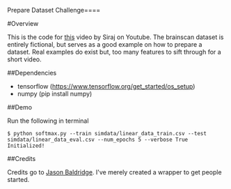 Prepare Dataset Challenge====

#Overview

This is the code for [this](https://youtu.be/0xVqLJe9_CY) video by Siraj on Youtube. The brainscan dataset is entirely fictional, but serves as a good example on how to prepare a dataset. Real examples do exist but, too many features to sift through for a short video. 

##Dependencies

* tensorflow (https://www.tensorflow.org/get_started/os_setup)
* numpy (pip install numpy) 


##Demo

Run the following in terminal
```
$ python softmax.py --train simdata/linear_data_train.csv --test simdata/linear_data_eval.csv --num_epochs 5 --verbose True
Initialized!
```

##Credits

Credits go to [Jason Baldridge](https://github.com/jasonbaldridge). I've merely created a wrapper to get people started.
